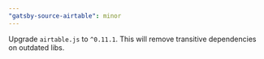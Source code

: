```yaml
---
"gatsby-source-airtable": minor
---
```


Upgrade `airtable.js` to `^0.11.1`. This will remove transitive dependencies on outdated libs.
